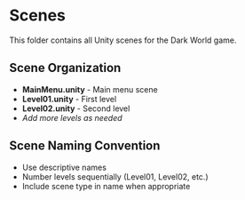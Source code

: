 # Scenes

This folder contains all Unity scenes for the Dark World game.

## Scene Organization

- **MainMenu.unity** - Main menu scene
- **Level01.unity** - First level
- **Level02.unity** - Second level
- *Add more levels as needed*

## Scene Naming Convention

- Use descriptive names
- Number levels sequentially (Level01, Level02, etc.)
- Include scene type in name when appropriate
